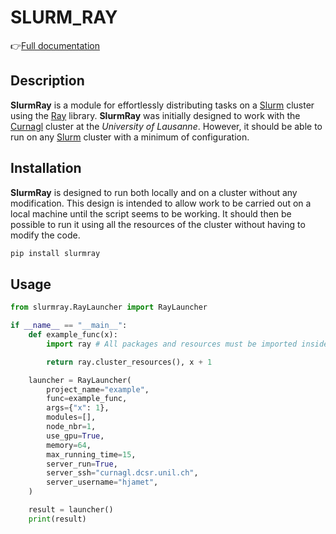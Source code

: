 # SLURM_RAY

👉[Full documentation](https://henri-jamet.vercel.app/cards/documentation/slurm-ray/slurm-ray/)

## Description

**SlurmRay** is a module for effortlessly distributing tasks on a [Slurm](https://slurm.schedmd.com/) cluster using the [Ray](https://ray.io/) library. **SlurmRay** was initially designed to work with the [Curnagl](https://wiki.unil.ch/ci/books/high-performance-computing-hpc/page/curnagl) cluster at the *University of Lausanne*. However, it should be able to run on any [Slurm](https://slurm.schedmd.com/) cluster with a minimum of configuration.

## Installation

**SlurmRay** is designed to run both locally and on a cluster without any modification. This design is intended to allow work to be carried out on a local machine until the script seems to be working. It should then be possible to run it using all the resources of the cluster without having to modify the code.

```bash
pip install slurmray
```

## Usage

```python
from slurmray.RayLauncher import RayLauncher

if __name__ == "__main__":
    def example_func(x):
        import ray # All packages and resources must be imported inside the function

        return ray.cluster_resources(), x + 1

    launcher = RayLauncher(
        project_name="example",
        func=example_func,
        args={"x": 1},
        modules=[],
        node_nbr=1,
        use_gpu=True,
        memory=64,
        max_running_time=15,
        server_run=True,
        server_ssh="curnagl.dcsr.unil.ch",
        server_username="hjamet",
    )

    result = launcher()
    print(result)
```